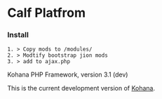 # Calf Platfrom


### Install
   
    1. > Copy mods to /modules/
    2. > Modtify bootstrap jion mods 
    3. > add to ajax.php 

Kohana PHP Framework, version 3.1 (dev)

This is the current development version of [Kohana](http://kohanaframework.org/).
